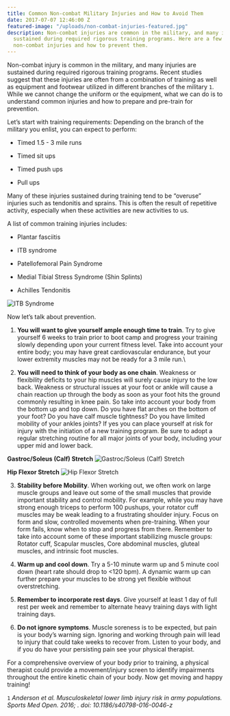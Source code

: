 ```yaml
---
title: Common Non-combat Military Injuries and How to Avoid Them
date: 2017-07-07 12:46:00 Z
featured-image: "/uploads/non-combat-injuries-featured.jpg"
description: Non-combat injuries are common in the military, and many injuries are
  sustained during required rigorous training programs. Here are a few of the common
  non-combat injuries and how to prevent them.
---
```


Non-combat injury is common in the military, and many injuries are sustained during required rigorous training programs. Recent studies suggest that these injuries are often from a combination of training as well as equipment and footwear utilized in different branches of the military `1`. While we cannot change the uniform or the equipment, what we can do is to understand common injuries and how to prepare and pre-train for prevention.

Let’s start with training requirements: Depending on the branch of the military you enlist, you can expect to perform:

* Timed 1.5 - 3 mile runs

* Timed sit ups

* Timed push ups

* Pull ups

Many of these injuries sustained during training tend to be “overuse” injuries such as tendonitis and sprains. This is often the result of repetitive activity, especially when these activities are new activities to us.

A list of common training injuries includes:

* Plantar fasciitis

* ITB syndrome

* Patellofemoral Pain Syndrome

* Medial Tibial Stress Syndrome (Shin Splints)

* Achilles Tendonitis

![ITB Syndrome](http://www.moveforwardpt.com/image.axd?id=e192729f-9efb-4892-9ba0-69232234cd32&t=634998932176470000)

Now let’s talk about prevention.

1. **You will want to give yourself ample enough time to train**.  Try to give yourself 6 weeks to train prior to boot camp and progress your training slowly depending upon your current fitness level.  Take into account your entire body; you may have great cardiovascular endurance, but your lower extremity muscles may not be ready for a 3 mile run.\\

2. **You will need to think of your body as one chain**. Weakness or flexibility deficits to your hip muscles will surely cause injury to the low back. Weakness or structural issues at your foot or ankle will cause a chain reaction up through the body as soon as your foot hits the ground commonly resulting in knee pain.  So take into account your body from the bottom up and top down. Do you have flat arches on the bottom of your foot? Do you have calf muscle tightness? Do you have limited mobility of your ankles joints? If yes you can place yourself at risk for injury with the initiation of a new training program.  Be sure to adopt a regular stretching routine for all major joints of your body, including your upper mid and lower back.

**Gastroc/Soleus (Calf) Stretch**
![Gastroc/Soleus (Calf) Stretch](http://www.runningwithhaynes.com/wp-content/upLoads/2012/10/CalfStretches_thumb-e1349879910227.gif)

**Hip Flexor Stretch**
![Hip Flexor Stretch](http://upl.stack.com/wp-content/uploads/2015/11/02170840/Kneeling-Hip-Flexor-Stretch-STACK.png)

3. **Stability before Mobility**. When working out, we often work on large muscle groups and leave out some of the small muscles that provide important stability and control mobility. For example, while you may have strong enough triceps to perform 100 pushups, your rotator cuff muscles may be weak leading to a frustrating shoulder injury. Focus on form and slow, controlled movements when pre-training. When your form fails, know when to stop and progress from there.  Remember to take into account some of these important stabilizing muscle groups: Rotator cuff, Scapular muscles, Core abdominal muscles, gluteal muscles, and intrinsic foot muscles.

4. **Warm up and cool down**. Try a 5-10 minute warm up and 5 minute cool down (heart rate should drop to <120 bpm). A dynamic warm up can further prepare your muscles to be strong yet flexible without overstretching.

5. **Remember to incorporate rest days**. Give yourself at least 1 day of full rest per week and remember to alternate heavy training days with light training days.

6. **Do not ignore symptoms**. Muscle soreness is to be expected, but pain is your body’s warning sign. Ignoring and working through pain will lead to injury that could take weeks to recover from. Listen to your body, and if you do have your persisting pain see your physical therapist.

For a comprehensive overview of your body prior to training, a physical therapist could provide a movement/injury screen to identify impairments throughout the entire kinetic chain of your body. Now get moving and happy training!

`1` *Anderson et al. Musculoskeletal lower limb injury risk in army populations. Sports Med Open. 2016; . doi:  10.1186/s40798-016-0046-z*